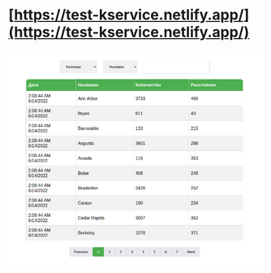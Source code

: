 # [https://test-kservice.netlify.app/](https://test-kservice.netlify.app/)

<a href="https://test-kservice.netlify.app/">
  <img src="https://github.com/kledovskaia/test-ks/blob/main/preview.png"/>
</a>
